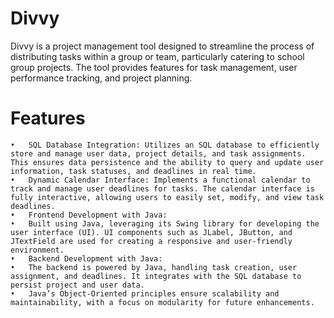 # Divvy
Divvy is a project management tool designed to streamline the process of distributing tasks within a group or team, particularly catering to school group projects. The tool provides features for task management, user performance tracking, and project planning.

# Features
	•	SQL Database Integration: Utilizes an SQL database to efficiently store and manage user data, project details, and task assignments. This ensures data persistence and the ability to query and update user information, task statuses, and deadlines in real time.
	•	Dynamic Calendar Interface: Implements a functional calendar to track and manage user deadlines for tasks. The calendar interface is fully interactive, allowing users to easily set, modify, and view task deadlines.
	•	Frontend Development with Java:
	•	Built using Java, leveraging its Swing library for developing the user interface (UI). UI components such as JLabel, JButton, and JTextField are used for creating a responsive and user-friendly environment.
	•	Backend Development with Java:
	•	The backend is powered by Java, handling task creation, user assignment, and deadlines. It integrates with the SQL database to persist project and user data.
	•	Java’s Object-Oriented principles ensure scalability and maintainability, with a focus on modularity for future enhancements.
